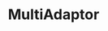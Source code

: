 ---
instagram: http://instagram.com/multiadaptor
linkedin: https://linkedin.com/company/multiadaptor/about
logohandle: multiadaptor
sort: multiadaptor
title: MultiAdaptor
twitter: https://x.com/multiadaptor
website: https://www.multiadaptor.com/
---